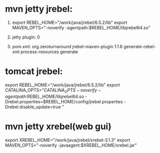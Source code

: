 mvn jetty jrebel:
===
1. export REBEL_HOME="/work/java/jrebel/6.5.2/lib"
   export MAVEN_OPTS="-noverify -agentpath:$REBEL_HOME/libjrebel64.so"
   
2. jetty plugin: <scanIntervalSeconds>0</scanIntervalSeconds>

3. pom.xml: 
    <plugin>
				<groupId>org.zeroturnaround</groupId>
				<artifactId>jrebel-maven-plugin</artifactId>
				<version>1.1.6</version>
				<executions>
					<execution>
						<id>generate-rebel-xml</id>
						<phase>process-resources</phase>
						<goals>
							<goal>generate</goal>
						</goals>
					</execution>
				</executions>
	</plugin>
			
	
		
tomcat jrebel:
===
export REBEL_HOME="/work/java/jrebel/6.5.2/lib"
export CATALINA_OPTS="$CATALINA_OPTS -noverify -agentpath:$REBEL_HOME/libjrebel64.so -Drebel.properties=$REBEL_HOME/config/jrebel.properties -Drebel.disable_update=true "

mvn jetty xrebel(web gui)
===
export XREBEL_HOME="/work/java/jrebel/xrebel-3.1.3"
export MAVEN_OPTS="-noverify -javaagent:$XREBEL_HOME/xrebel.jar"
